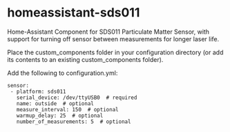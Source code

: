 # homeassistant-sds011
 Home-Assistant Component for SDS011 Particulate Matter Sensor, with support for turning off sensor between measurements for longer laser life.

Place the custom_components folder in your configuration directory (or add its contents to an existing custom_components folder).

Add the following to configuration.yml:
```
sensor:
 - platform: sds011
   serial_device: /dev/ttyUSB0  # required
   name: outside  # optional
   measure_interval: 150  # optional
   warmup_delay: 25  # optional
   number_of_measurements: 5  # optional
```
